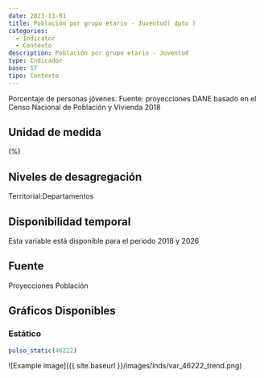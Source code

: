 ```yaml
---
date: 2023-11-01
title: Población por grupo etario - Juventud( dpto )
categories:
  - Indicator
  - Contexto
description: Población por grupo etario - Juventud
type: Indicador
base: 17
tipo: Contexto
--- 
```


Porcentaje de personas jóvenes.
Fuente: proyecciones DANE basado en el Censo Nacional de Población y Vivienda 2018

## Unidad de medida
(%)

## Niveles de desagregación
Territorial:Departamentos

## Disponibilidad temporal
Esta variable está disponible para el periodo 2018 y 2026

## Fuente
Proyecciones Población

## Gráficos Disponibles

### Estático

``` R
pulso_static(46222)
```

![Example image]({{ site.baseurl }}/images/inds/var_46222_trend.png)